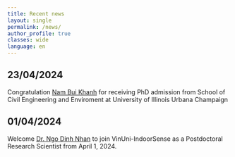 ```yaml
---
title: Recent news
layout: single
permalink: /news/
author_profile: true
classes: wide
language: en
---
```

## 23/04/2024
Congratulation [Nam Bui Khanh](https://indoorsense.github.io/people/Nam_BK) for receiving PhD admission from School of Civil Engineering and Enviroment at University of Illinois Urbana Champaign

## 01/04/2024
Welcome [Dr. Ngo Dinh Nhan](https://indoorsense.github.io/people/Nhan_DN) to join VinUni-IndoorSense as a Postdoctoral Research Scientist from April 1, 2024.